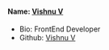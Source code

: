#### Name: [Vishnu V](https://github.com/itsvvishnu)
- Bio: FrontEnd Developer
- Github: [Vishnu V](https://github.com/itsvvishnu)